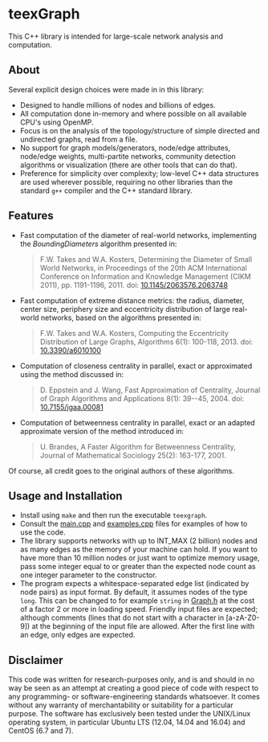 # teexGraph

This C++ library is intended for large-scale network analysis and computation.


## About

Several explicit design choices were made in in this library:

* Designed to handle millions of nodes and billions of edges.
* All computation done in-memory and where possible on all available CPU's using OpenMP. 
* Focus is on the analysis of the topology/structure of simple directed and undirected graphs, read from a file. 
* No support for graph models/generators, node/edge attributes, node/edge weights, multi-partite networks, community detection algorithms or visualization (there are other tools that can do that).
* Preference for simplicity over complexity; low-level C++ data structures are used wherever possible, requiring no other libraries than the standard `g++` compiler and the C++ standard library. 


## Features

* Fast computation of the diameter of real-world networks, implementing the *BoundingDiameters* algorithm presented in:

  > F.W. Takes and W.A. Kosters, Determining the Diameter of Small World Networks, in Proceedings of the 20th ACM International Conference on Information and Knowledge Management (CIKM 2011), pp. 1191-1196, 2011. doi: [10.1145/2063576.2063748](http://dx.doi.org/10.1145/2063576.2063748)
  
* Fast computation of extreme distance metrics: the radius, diameter, center size, periphery size and eccentricity distribution of large real-world networks, based on the algorithms presented in:
 
  > F.W. Takes and W.A. Kosters, Computing the Eccentricity Distribution of Large Graphs, Algorithms 6(1): 100-118, 2013. doi: [10.3390/a6010100](http://dx.doi.org/10.3390/a6010100)

* Computation of closeness centrality in parallel, exact or approximated using the method discussed in:

  > D. Eppstein and J. Wang, Fast Approximation of Centrality, Journal of Graph Algorithms and Applications 8(1): 39--45, 2004. doi: [10.7155/jgaa.00081](http://dx.doi.org/10.7155/jgaa.00081)

* Computation of betweenness centrality in parallel, exact or an adapted approximate version of the method introduced in:

  > U. Brandes, A Faster Algorithm for Betweenness Centrality, Journal of Mathematical Sociology 25(2): 163-177, 2001.

Of course, all credit goes to the original authors of these algorithms. 


## Usage and Installation

* Install using `make` and then run the executable `teexgraph`. 
* Consult the [main.cpp](src/main.cpp) and [examples.cpp](src/examples.cpp) files for examples of how to use the code. 
* The library supports networks with up to INT_MAX (2 billion) nodes and as many edges as the memory of your machine can hold. If you want to have more than 10 million nodes or just want to optimize memory usage, pass some integer equal to or greater than the expected node count as one integer parameter to the constructor. 
* The program expects a whitespace-separated edge list (indicated by node pairs) as input format. By default, it assumes nodes of the type `long`. This can be changed to for example `string` in [Graph.h](src/main.cpp) at the cost of a factor 2 or more in loading speed. Friendly input files are expected; although comments (lines that do not start with a character in [a-zA-Z0-9]) at the beginning of the input file are allowed. After the first line with an edge, only edges are expected.


## Disclaimer

This code was written for research-purposes only, and is and should in no way be seen as an attempt at creating a good piece of code with respect to any programming- or software-engineering standards whatsoever. 
It comes without any warranty of merchantability or suitability for a particular purpose. 
The software has exclusively been tested under the UNIX/Linux operating system, in particular Ubuntu LTS (12.04, 14.04 and 16.04) and CentOS (6.7 and 7). 
